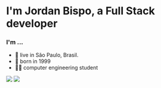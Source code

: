 # I'm Jordan Bispo, a Full Stack developer

### I'm ...
* 📍 live in São Paulo, Brasil.
* 📅 born in 1999
* 👨‍🎓 computer engineering student


<img src="https://github-readme-stats.vercel.app/api?username=JordanBispo" /> 
<img src="https://github-readme-stats.vercel.app/api/top-langs/?username=JordanBispo" />
